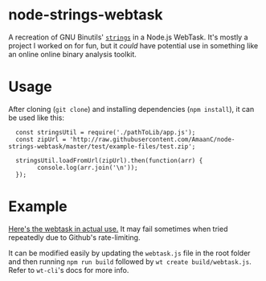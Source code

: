 # node-strings-webtask
A recreation of GNU Binutils' [`strings`](https://en.wikipedia.org/wiki/Strings_(Unix)) in a Node.js WebTask.
It's mostly a project I worked on for fun, but it _could_ have potential use in something like an online
online binary analysis toolkit.

# Usage

After cloning (`git clone`) and installing dependencies (`npm install`), it can be used like this:

      const stringsUtil = require('./pathToLib/app.js');
      const zipUrl = 'http://raw.githubusercontent.com/AmaanC/node-strings-webtask/master/test/example-files/test.zip';
      
      stringsUtil.loadFromUrl(zipUrl).then(function(arr) {
            console.log(arr.join('\n'));
      });



# Example

[Here's the webtask in actual use.](https://webtask.it.auth0.com/api/run/wt-amaan_cheval-gmail_com-0/webtask?webtask_no_cache=1&url=https://raw.githubusercontent.com/AmaanC/node-strings-webtask/master/test/example-files/helloWorld) It may fail sometimes when tried repeatedly due to Github's rate-limiting.

It can be modified easily by updating the `webtask.js` file in the root folder
and then running `npm run build` followed by `wt create build/webtask.js`.
Refer to `wt-cli`'s docs for more info.
